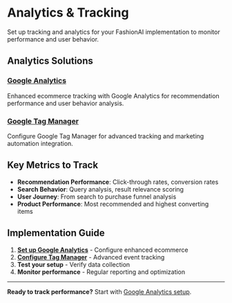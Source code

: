 # Analytics & Tracking

Set up tracking and analytics for your FashionAI implementation to monitor performance and user behavior.

## Analytics Solutions

### [Google Analytics](./google-analytics)
Enhanced ecommerce tracking with Google Analytics for recommendation performance and user behavior analysis.

### [Google Tag Manager](./google-tag-manager)
Configure Google Tag Manager for advanced tracking and marketing automation integration.

## Key Metrics to Track

- **Recommendation Performance**: Click-through rates, conversion rates
- **Search Behavior**: Query analysis, result relevance scoring
- **User Journey**: From search to purchase funnel analysis
- **Product Performance**: Most recommended and highest converting items

## Implementation Guide

1. **[Set up Google Analytics](./google-analytics)** - Configure enhanced ecommerce
2. **[Configure Tag Manager](./google-tag-manager)** - Advanced event tracking
3. **Test your setup** - Verify data collection
4. **Monitor performance** - Regular reporting and optimization

---

**Ready to track performance?** Start with [Google Analytics setup](./google-analytics).